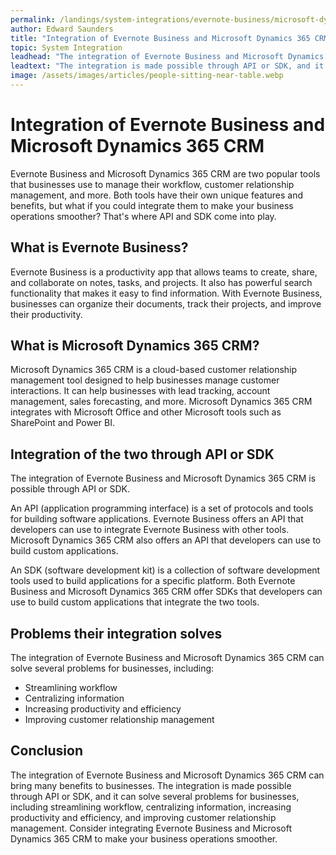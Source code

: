 ```yaml
---
permalink: /landings/system-integrations/evernote-business/microsoft-dynamics-365-crm
author: Edward Saunders
title: "Integration of Evernote Business and Microsoft Dynamics 365 CRM"
topic: System Integration
leadhead: "The integration of Evernote Business and Microsoft Dynamics 365 CRM can bring many benefits to businesses"
leadtext: "The integration is made possible through API or SDK, and it can solve several problems for businesses, including streamlining workflow, centralizing information, increasing productivity and efficiency, and improving customer relationship management. Consider integrating Evernote Business and Microsoft Dynamics 365 CRM to make your business operations smoother."
image: /assets/images/articles/people-sitting-near-table.webp
---
```

<div class="arttext"><h1>Integration of Evernote Business and Microsoft Dynamics 365 CRM</h1>
<p>Evernote Business and Microsoft Dynamics 365 CRM are two popular tools that businesses use to manage their workflow, customer relationship management, and more. Both tools have their own unique features and benefits, but what if you could integrate them to make your business operations smoother? That's where API and SDK come into play.</p>

<h2>What is Evernote Business?</h2>
<p>Evernote Business is a productivity app that allows teams to create, share, and collaborate on notes, tasks, and projects. It also has powerful search functionality that makes it easy to find information. With Evernote Business, businesses can organize their documents, track their projects, and improve their productivity.</p>

<h2>What is Microsoft Dynamics 365 CRM?</h2>
<p>Microsoft Dynamics 365 CRM is a cloud-based customer relationship management tool designed to help businesses manage customer interactions. It can help businesses with lead tracking, account management, sales forecasting, and more. Microsoft Dynamics 365 CRM integrates with Microsoft Office and other Microsoft tools such as SharePoint and Power BI.</p>

<h2>Integration of the two through API or SDK</h2>
<p>The integration of Evernote Business and Microsoft Dynamics 365 CRM is possible through API or SDK.</p>
<p>An API (application programming interface) is a set of protocols and tools for building software applications. Evernote Business offers an API that developers can use to integrate Evernote Business with other tools. Microsoft Dynamics 365 CRM also offers an API that developers can use to build custom applications.</p>
<p>An SDK (software development kit) is a collection of software development tools used to build applications for a specific platform. Both Evernote Business and Microsoft Dynamics 365 CRM offer SDKs that developers can use to build custom applications that integrate the two tools.</p>

<h2>Problems their integration solves</h2>
<p>The integration of Evernote Business and Microsoft Dynamics 365 CRM can solve several problems for businesses, including:</p>
<ul>
<li>Streamlining workflow</li>
<li>Centralizing information</li>
<li>Increasing productivity and efficiency</li>
<li>Improving customer relationship management</li>
</ul>

<h2>Conclusion</h2>
<p>The integration of Evernote Business and Microsoft Dynamics 365 CRM can bring many benefits to businesses. The integration is made possible through API or SDK, and it can solve several problems for businesses, including streamlining workflow, centralizing information, increasing productivity and efficiency, and improving customer relationship management. Consider integrating Evernote Business and Microsoft Dynamics 365 CRM to make your business operations smoother.</p>
</div>